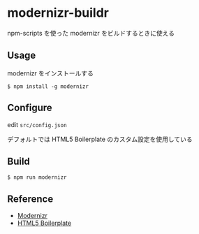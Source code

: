 # modernizr-buildr

npm-scripts を使った modernizr をビルドするときに使える

## Usage

modernizr をインストールする

```shell
$ npm install -g modernizr
```

## Configure

edit `src/config.json`

デフォルトでは HTML5 Boilerplate のカスタム設定を使用している

## Build

```shell
$ npm run modernizr
```

## Reference

- [Modernizr](https://modernizr.com)
- [HTML5 Boilerplate](https://html5boilerplate.com)
